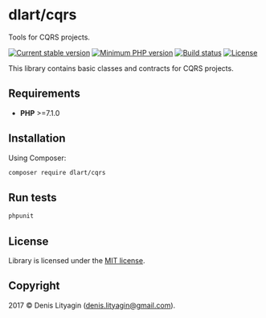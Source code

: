 # dlart/cqrs

Tools for CQRS projects.

[![Current stable version](https://img.shields.io/badge/stable-1.0.1-green.svg?style=flat)](https://github.com/dlart/cqrs/tree/1.0.1)
[![Minimum PHP version](https://img.shields.io/badge/php->=7.1.0-7c8cbf.svg?style=flat)](http://php.net/)
[![Build status](https://api.travis-ci.org/dlart/cqrs.svg?branch=master)](https://travis-ci.org/dlart/cqrs)
[![License](https://img.shields.io/badge/license-MIT-blue.svg?style=flat)](https://opensource.org/licenses/MIT)

This library contains basic classes and contracts for CQRS projects.

## Requirements

*  **PHP** >=7.1.0

## Installation

Using Composer:

```bash
composer require dlart/cqrs
```

## Run tests

```bash
phpunit
```

## License

Library is licensed under the [MIT license](https://opensource.org/licenses/MIT).

## Copyright

2017 © Denis Lityagin ([denis.lityagin@gmail.com](mailto:denis.lityagin@gmail.com)).
